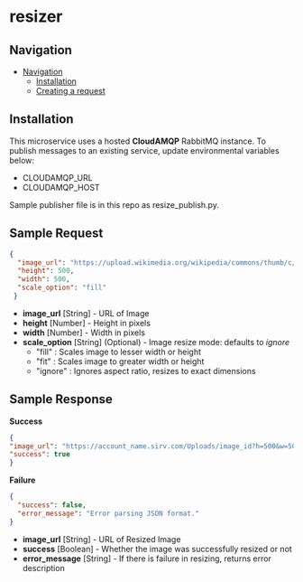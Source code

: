 # resizer

## Navigation
<!-- TOC -->
- [Navigation](#navigation)
    - [Installation](#installation)
    - [Creating a request](#sample-request)
<!-- /TOC -->

## Installation

This microservice uses a hosted **CloudAMQP** RabbitMQ instance.
To publish messages to an existing service, update environmental variables below:
- CLOUDAMQP_URL
- CLOUDAMQP_HOST

Sample publisher file is in this repo as resize_publish.py.

## Sample Request
```json
{
  "image_url": "https://upload.wikimedia.org/wikipedia/commons/thumb/c/c4/Savannah_Cat_portrait.jpg/800px-Savannah_Cat_portrait.jpg",
  "height": 500,
  "width": 500,
  "scale_option": "fill"
 }
 ```
 - **image_url** [String] - URL of Image
 - **height** [Number]  - Height in pixels
 - **width** [Number] - Width in pixels
 - **scale_option** [String] (Optional) - Image resize mode: defaults to *ignore*
     - "fill" : Scales image to lesser width or height
     - "fit" : Scales image to greater width or height
     - "ignore" : Ignores aspect ratio, resizes to exact dimensions
     
## Sample Response
**Success**
```json
{
"image_url": "https://account_name.sirv.com/Uploads/image_id?h=500&w=500&scale.option=fill", 
"success": true
}
```
**Failure**
```json
{
  "success": false, 
  "error_message": "Error parsing JSON format."
}
```
 - **image_url** [String] - URL of Resized Image
 - **success** [Boolean] - Whether the image was successfully resized or not
 - **error_message** [String] - If there is failure in resizing, returns error description
 
 
   

